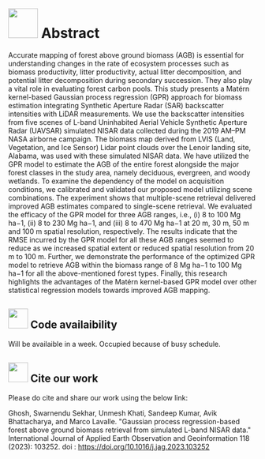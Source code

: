 # <img src= "https://user-images.githubusercontent.com/42670579/154798225-871d6879-aa32-4a6d-93a4-8f2c0ffc5ab4.gif" width="60" height="60"> Abstract 


Accurate mapping of forest above ground biomass (AGB) is essential for understanding changes in the rate of ecosystem processes such as biomass productivity, litter productivity, actual litter decomposition, and potential litter decomposition during secondary succession. They also play a vital role in evaluating forest carbon pools. This study presents a Matérn kernel-based Gaussian process regression (GPR) approach for biomass estimation integrating Synthetic Aperture Radar (SAR) backscatter intensities with LiDAR measurements. We use the backscatter intensities from five scenes of L-band Uninhabited Aerial Vehicle Synthetic Aperture Radar (UAVSAR) simulated NISAR data collected during the 2019 AM–PM NASA airborne campaign. The biomass map derived from LVIS (Land, Vegetation, and Ice Sensor) Lidar point clouds over the Lenoir landing site, Alabama, was used with these simulated NISAR data. We have utilized the GPR model to estimate the AGB of the entire forest alongside the major forest classes in the study area, namely deciduous, evergreen, and woody wetlands. To examine the dependency of the model on acquisition conditions, we calibrated and validated our proposed model utilizing scene combinations. The experiment shows that multiple-scene retrieval delivered improved AGB estimates compared to single-scene retrieval. We evaluated the efficacy of the GPR model for three AGB ranges, i.e., (i) 8 to 100 Mg ha−1, (ii) 8 to 230 Mg ha−1, and (iii) 8 to 470 Mg ha−1 at 20 m, 30 m, 50 m and 100 m spatial resolution, respectively. The results indicate that the RMSE incurred by the GPR model for all these AGB ranges seemed to reduce as we increased spatial extent or reduced spatial resolution from 20 m to 100 m. Further, we demonstrate the performance of the optimized GPR model to retrieve AGB within the biomass range of 8 Mg ha−1 to 100 Mg ha−1 for all the above-mentioned forest types. Finally, this research highlights the advantages of the Matérn kernel-based GPR model over other statistical regression models towards improved AGB mapping.


## <img src="https://user-images.githubusercontent.com/42670579/154798573-5eeffc8c-88f4-44ab-b787-046443d0ef7e.gif" width="40" height="40"> Code availaibility 


Will be availaible in a week. Occupied because of busy schedule.


## <img src="https://user-images.githubusercontent.com/42670579/154798028-f97fe796-6be4-4328-9021-9912de0b3bbe.jpg" width="40" height="40"> Cite our work


Please do cite and share our work using the below link:


Ghosh, Swarnendu Sekhar, Unmesh Khati, Sandeep Kumar, Avik Bhattacharya, and Marco Lavalle. "Gaussian process regression-based forest above ground biomass retrieval from simulated L-band NISAR data." International Journal of Applied Earth Observation and Geoinformation 118 (2023): 103252. 
doi : https://doi.org/10.1016/j.jag.2023.103252









